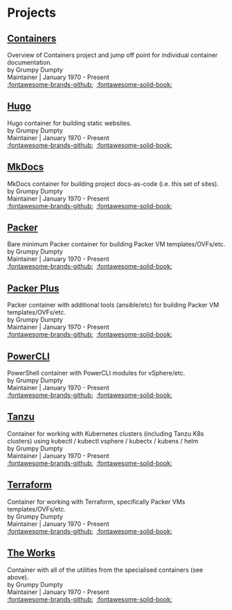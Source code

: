 # Projects

## [Containers](https://grumpydumpty.github.io/containers)

Overview of Containers project and jump off point for individual container documentation.<br/>by Grumpy Dumpty<br/>Maintainer | January 1970 - Present<br/>[:fontawesome-brands-github:](https://github.com/grumpydumpty/containers)  [:fontawesome-solid-book:](https://grumpydumpty.github.io/containers)

## [Hugo](https://grumpydumpty.github.io/hugo)

Hugo container for building static websites.<br/>by Grumpy Dumpty<br/>Maintainer | January 1970 - Present<br/>[:fontawesome-brands-github:](https://github.com/grumpydumpty/hugo)  [:fontawesome-solid-book:](https://grumpydumpty.github.io/hugo)

## [MkDocs](https://grumpydumpty.github.io/mkdocs)

MkDocs container for building project docs-as-code (i.e. this set of sites).<br/>by Grumpy Dumpty<br/>Maintainer | January 1970 - Present<br/>[:fontawesome-brands-github:](https://github.com/grumpydumpty/mkdocs)  [:fontawesome-solid-book:](https://grumpydumpty.github.io/mkdocs)

## [Packer](https://grumpydumpty.github.io/packer)

Bare minimum Packer container for building Packer VM templates/OVFs/etc.<br/>by Grumpy Dumpty<br/>Maintainer | January 1970 - Present<br/>[:fontawesome-brands-github:](https://github.com/grumpydumpty/packer)  [:fontawesome-solid-book:](https://grumpydumpty.github.io/packer)

## [Packer Plus](https://grumpydumpty.github.io/packerplus)

Packer container with additional tools (ansible/etc) for building Packer VM templates/OVFs/etc.<br/>by Grumpy Dumpty<br/>Maintainer | January 1970 - Present<br/>[:fontawesome-brands-github:](https://github.com/grumpydumpty/packerplus)  [:fontawesome-solid-book:](https://grumpydumpty.github.io/packerplus)

## [PowerCLI](https://grumpydumpty.github.io/powercli)

PowerShell container with PowerCLI modules for vSphere/etc.<br/>by Grumpy Dumpty<br/>Maintainer | January 1970 - Present<br/>[:fontawesome-brands-github:](https://github.com/grumpydumpty/powercli)  [:fontawesome-solid-book:](https://grumpydumpty.github.io/powercli)

## [Tanzu](https://grumpydumpty.github.io/tanzu)

Container for working with Kubernetes clusters (including Tanzu K8s clusters) using kubectl / kubectl vsphere / kubectx / kubens / helm<br/>by Grumpy Dumpty<br/>Maintainer | January 1970 - Present<br/>[:fontawesome-brands-github:](https://github.com/grumpydumpty/tanzu)  [:fontawesome-solid-book:](https://grumpydumpty.github.io/tanzu)

## [Terraform](https://grumpydumpty.github.io/terraform)

Container for working with Terraform, specifically Packer VMs templates/OVFs/etc.<br/>by Grumpy Dumpty<br/>Maintainer | January 1970 - Present<br/>[:fontawesome-brands-github:](https://github.com/grumpydumpty/terraform)  [:fontawesome-solid-book:](https://grumpydumpty.github.io/terraform)

## [The Works](https://grumpydumpty.github.io/theworks)

Container with all of the utilities from the specialised containers (see above).<br/>by Grumpy Dumpty<br/>Maintainer | January 1970 - Present<br/>[:fontawesome-brands-github:](https://github.com/grumpydumpty/thework)  [:fontawesome-solid-book:](https://grumpydumpty.github.io/theworks)
